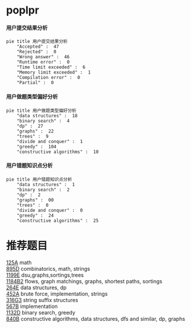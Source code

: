 # poplpr

<!-- tabs:start -->



#### **用户提交结果分析**

```mermaid
pie title 用户提交结果分析
    "Accepted" :  47
    "Rejected" :  0
    "Wrong answer" :  46
    "Runtime error" :  0
    "Time limit exceeded" :  6
    "Memory limit exceeded" :  1
    "Compilation error" :  0
    "Partial" :  0
```

#### **用户做题类型偏好分析**

```mermaid
pie title 用户做题类型偏好分析
    "data structures" :  18
    "binary search" :  4
    "dp" :  27
    "graphs" :  22
    "trees" :  9
    "divide and conquer" :  1
    "greedy" :  104
    "constructive algorithms" :  10
```
#### **用户错题知识点分析**

```mermaid
pie title 用户错题知识点分析
    "data structures" :  1
    "binary search" :  2
    "dp" :  2
    "graphs" :  00
    "trees" :  0
    "divide and conquer" :  0
    "greedy" :  24
    "constructive algorithms" :  25
```



<!-- tabs:end -->
# 推荐题目
[125A](https://codeforces.com/contest/125/problem/A)		math		  
[895D](https://codeforces.com/contest/895/problem/D)		combinatorics,
                        math,
                        strings		  
[1199E](https://codeforces.com/contest/1199/problem/E)		dsu,graphs,sortings,trees		  
[1184B2](https://codeforces.com/contest/1184B/problem/2)		flows,
                        graph matchings,
                        graphs,
                        shortest paths,
                        sortings		  
[264E](https://codeforces.com/contest/264/problem/E)		data structures,
                        dp		  
[452A](https://codeforces.com/contest/452/problem/A)		brute force,
                        implementation,
                        strings		  
[316G3](https://codeforces.com/contest/316G/problem/3)		string suffix structures		  
[567B](https://codeforces.com/contest/567/problem/B)		implementation		  
[1132D](https://codeforces.com/contest/1132/problem/D)		binary search,
                        greedy		  
[840B](https://codeforces.com/contest/840/problem/B)		constructive algorithms,
                        data structures,
                        dfs and similar,
                        dp,
                        graphs		  
